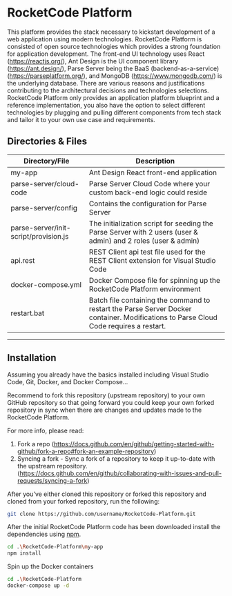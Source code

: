 # RocketCode Platform

This platform provides the stack necessary to kickstart development of a web application using modern technologies. RocketCode Platform is consisted of open source technologies which provides a strong foundation for application development. The front-end UI technology uses React (https://reactjs.org/), Ant Design is the UI component library (https://ant.design/), Parse Server being the BaaS (backend-as-a-service) (https://parseplatform.org/), and MongoDB (https://www.mongodb.com/) is the underlying database. There are various reasons and justifications contributing to the architectural decisions and technologies selections. RocketCode Platform only provides an application platform blueprint and a reference implementation, you also have the option to select different technologies by plugging and pulling different components from tech stack and tailor it to your own use case and requirements.


## Directories & Files

Directory/File | Description
----------- | -----------
my-app | Ant Design React front-end application
parse-server/cloud-code | Parse Server Cloud Code where your custom back-end logic could reside
parse-server/config | Contains the configuration for Parse Server
parse-server/init-script/provision.js | The initialization script for seeding the Parse Server with 2 users (user & admin) and 2 roles (user & admin)
api.rest | REST Client api test file used for the REST Client extension for Visual Studio Code
docker-compose.yml | Docker Compose file for spinning up the RocketCode Platform environment
restart.bat | Batch file containing the command to restart the Parse Server Docker container. Modifications to Parse Cloud Code requires a restart.
----------------------------

## Installation

Assuming you already have the basics installed including Visual Studio Code, Git, Docker, and Docker Compose...

Recommend to fork this repository (upstream repository) to your own GitHub repository so that going forward you could keep your own forked repository in sync when there are changes and updates made to the RocketCode Platform.

For more info, please read:
1. Fork a repo (https://docs.github.com/en/github/getting-started-with-github/fork-a-repo#fork-an-example-repository)
2. Syncing a fork - Sync a fork of a repository to keep it up-to-date with the upstream repository. (https://docs.github.com/en/github/collaborating-with-issues-and-pull-requests/syncing-a-fork)

After you've either cloned this repository or forked this repository and cloned from your forked repository, run the following:

```bash
git clone https://github.com/username/RocketCode-Platform.git
```

After the initial RocketCode Platform code has been downloaded install the dependencies using [npm](https://www.npmjs.com/package/npm).

```bash
cd .\RocketCode-Platform\my-app
npm install
```

Spin up the Docker containers

```bash
cd .\RocketCode-Platform
docker-compose up -d
```


